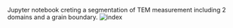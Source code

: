 Jupyter notebook creting a segmentation of TEM measurement including 2 domains and a grain boundary.
![index](https://user-images.githubusercontent.com/50739525/133584315-d17e1cf2-0f9d-4f17-9f31-e3f03ebb71b2.png)
